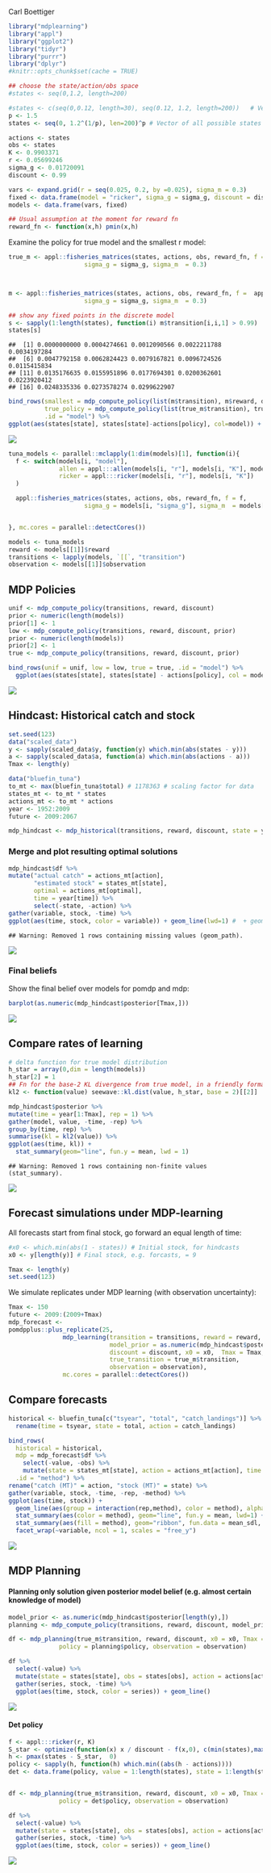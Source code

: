 Carl Boettiger  





```r
library("mdplearning")
library("appl")
library("ggplot2")
library("tidyr")
library("purrr")
library("dplyr")
#knitr::opts_chunk$set(cache = TRUE)
```


```r
## choose the state/action/obs space
#states <- seq(0,1.2, length=200)  

#states <- c(seq(0,0.12, length=30), seq(0.12, 1.2, length=200))   # Vector of actions: harvest
p <- 1.5
states <- seq(0, 1.2^(1/p), len=200)^p # Vector of all possible states

actions <- states
obs <- states
K <- 0.9903371
r <- 0.05699246
sigma_g <- 0.01720091
discount <- 0.99

vars <- expand.grid(r = seq(0.025, 0.2, by =0.025), sigma_m = 0.3)
fixed <- data.frame(model = "ricker", sigma_g = sigma_g, discount = discount, K = K, C = NA)
models <- data.frame(vars, fixed)

## Usual assumption at the moment for reward fn
reward_fn <- function(x,h) pmin(x,h)
```


Examine the policy for true model and the smallest r model:


```r
true_m <- appl::fisheries_matrices(states, actions, obs, reward_fn, f =  appl:::ricker(r, K),
                     sigma_g = sigma_g, sigma_m  = 0.3)



m <- appl::fisheries_matrices(states, actions, obs, reward_fn, f =  appl:::ricker(0.025, K),
                     sigma_g = sigma_g, sigma_m  = 0.3)

## show any fixed points in the discrete model
s <- sapply(1:length(states), function(i) m$transition[i,i,1] > 0.99)
states[s]
```

```
##  [1] 0.0000000000 0.0004274661 0.0012090566 0.0022211788 0.0034197284
##  [6] 0.0047792158 0.0062824423 0.0079167821 0.0096724526 0.0115415834
## [11] 0.0135176635 0.0155951896 0.0177694301 0.0200362601 0.0223920412
## [16] 0.0248335336 0.0273578274 0.0299622907
```

```r
bind_rows(smallest = mdp_compute_policy(list(m$transition), m$reward, discount),
          true_policy = mdp_compute_policy(list(true_m$transition), true_m$reward, discount),
          .id = "model") %>%
ggplot(aes(states[state], states[state]-actions[policy], col=model)) + geom_line()
```

![](mdp-tuna_files/figure-html/unnamed-chunk-3-1.png)<!-- -->



```r
tuna_models <- parallel::mclapply(1:dim(models)[1], function(i){
  f <- switch(models[i, "model"],
              allen = appl:::allen(models[i, "r"], models[i, "K"], models[i, "C"]),
              ricker = appl:::ricker(models[i, "r"], models[i, "K"])
  )

  appl::fisheries_matrices(states, actions, obs, reward_fn, f = f,
                     sigma_g = models[i, "sigma_g"], sigma_m  = models[i, "sigma_m"])


}, mc.cores = parallel::detectCores())
```



```r
models <- tuna_models
reward <- models[[1]]$reward
transitions <- lapply(models, `[[`, "transition")
observation <- models[[1]]$observation
```


## MDP Policies



```r
unif <- mdp_compute_policy(transitions, reward, discount)
prior <- numeric(length(models))
prior[1] <- 1
low <- mdp_compute_policy(transitions, reward, discount, prior)
prior <- numeric(length(models))
prior[2] <- 1
true <- mdp_compute_policy(transitions, reward, discount, prior)

bind_rows(unif = unif, low = low, true = true, .id = "model") %>%
  ggplot(aes(states[state], states[state] - actions[policy], col = model)) + geom_line()
```

![](mdp-tuna_files/figure-html/unnamed-chunk-6-1.png)<!-- -->



## Hindcast: Historical catch and stock


```r
set.seed(123)
data("scaled_data")
y <- sapply(scaled_data$y, function(y) which.min(abs(states - y)))
a <- sapply(scaled_data$a, function(a) which.min(abs(actions - a)))
Tmax <- length(y)

data("bluefin_tuna")
to_mt <- max(bluefin_tuna$total) # 1178363 # scaling factor for data
states_mt <- to_mt * states
actions_mt <- to_mt * actions
year <- 1952:2009
future <- 2009:2067
```



```r
mdp_hindcast <- mdp_historical(transitions, reward, discount, state = y, action = a)
```


### Merge and plot resulting optimal solutions


```r
mdp_hindcast$df %>%
mutate("actual catch" = actions_mt[action], 
       "estimated stock" = states_mt[state], 
       optimal = actions_mt[optimal], 
       time = year[time]) %>%
       select(-state, -action) %>%
gather(variable, stock, -time) %>% 
ggplot(aes(time, stock, color = variable)) + geom_line(lwd=1) #  + geom_point()
```

```
## Warning: Removed 1 rows containing missing values (geom_path).
```

![](mdp-tuna_files/figure-html/unnamed-chunk-9-1.png)<!-- -->


### Final beliefs

Show the final belief over models for pomdp and mdp:



```r
barplot(as.numeric(mdp_hindcast$posterior[Tmax,]))
```

![](mdp-tuna_files/figure-html/unnamed-chunk-10-1.png)<!-- -->

## Compare rates of learning


```r
# delta function for true model distribution
h_star = array(0,dim = length(models)) 
h_star[2] = 1
## Fn for the base-2 KL divergence from true model, in a friendly format
kl2 <- function(value) seewave::kl.dist(value, h_star, base = 2)[[2]]

mdp_hindcast$posterior %>%
mutate(time = year[1:Tmax], rep = 1) %>%
gather(model, value, -time, -rep) %>%
group_by(time, rep) %>% 
summarise(kl = kl2(value)) %>%
ggplot(aes(time, kl)) + 
  stat_summary(geom="line", fun.y = mean, lwd = 1)
```

```
## Warning: Removed 1 rows containing non-finite values (stat_summary).
```

![](mdp-tuna_files/figure-html/unnamed-chunk-11-1.png)<!-- -->




## Forecast simulations under MDP-learning

All forecasts start from final stock, go forward an equal length of time:


```r
#x0 <- which.min(abs(1 - states)) # Initial stock, for hindcasts
x0 <- y[length(y)] # Final stock, e.g. forcasts, = 9

Tmax <- length(y)
set.seed(123)
```

We simulate replicates under MDP learning (with observation uncertainty):


```r
Tmax <- 150
future <- 2009:(2009+Tmax)
mdp_forecast <- 
pomdpplus::plus_replicate(25, 
               mdp_learning(transition = transitions, reward = reward, 
                            model_prior = as.numeric(mdp_hindcast$posterior[length(y),]),
                            discount = discount, x0 = x0,  Tmax = Tmax,
                            true_transition = true_m$transition, 
                            observation = observation),
               mc.cores = parallel::detectCores())
```

## Compare forecasts


```r
historical <- bluefin_tuna[c("tsyear", "total", "catch_landings")] %>% 
  rename(time = tsyear, state = total, action = catch_landings)

bind_rows(
  historical = historical, 
  mdp = mdp_forecast$df %>% 
    select(-value, -obs) %>% 
    mutate(state = states_mt[state], action = actions_mt[action], time = future[time]),
  .id = "method") %>%
rename("catch (MT)" = action, "stock (MT)" = state) %>%  
gather(variable, stock, -time, -rep, -method) %>%
ggplot(aes(time, stock)) + 
  geom_line(aes(group = interaction(rep,method), color = method), alpha=0.1) +
  stat_summary(aes(color = method), geom="line", fun.y = mean, lwd=1) +
  stat_summary(aes(fill = method), geom="ribbon", fun.data = mean_sdl, fun.args = list(mult=1), alpha = 0.25) + 
  facet_wrap(~variable, ncol = 1, scales = "free_y")
```

![](mdp-tuna_files/figure-html/unnamed-chunk-14-1.png)<!-- -->




## MDP Planning

#### Planning only solution given posterior model belief (e.g. almost certain knowledge of model)


```r
model_prior <- as.numeric(mdp_hindcast$posterior[length(y),])
planning <- mdp_compute_policy(transitions, reward, discount, model_prior)

df <- mdp_planning(true_m$transition, reward, discount, x0 = x0, Tmax = Tmax, 
              policy = planning$policy, observation = observation)
```



```r
df %>% 
  select(-value) %>%
  mutate(state = states[state], obs = states[obs], action = actions[action]) %>% 
  gather(series, stock, -time) %>% 
  ggplot(aes(time, stock, color = series)) + geom_line()
```

![](mdp-tuna_files/figure-html/unnamed-chunk-16-1.png)<!-- -->




#### Det policy


```r
f <- appl:::ricker(r, K)
S_star <- optimize(function(x) x / discount - f(x,0), c(min(states),max(states)))$minimum
h <- pmax(states - S_star,  0)
policy <- sapply(h, function(h) which.min((abs(h - actions))))
det <- data.frame(policy, value = 1:length(states), state = 1:length(states))


df <- mdp_planning(true_m$transition, reward, discount, x0 = x0, Tmax = Tmax, 
              policy = det$policy, observation = observation)
```



```r
df %>% 
  select(-value) %>%
  mutate(state = states[state], obs = states[obs], action = actions[action]) %>% 
  gather(series, stock, -time) %>% 
  ggplot(aes(time, stock, color = series)) + geom_line()
```

![](mdp-tuna_files/figure-html/unnamed-chunk-18-1.png)<!-- -->

